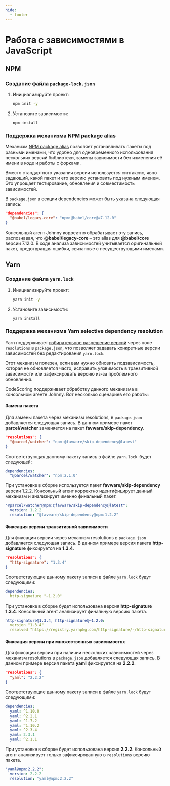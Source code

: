```yaml
---
hide:
  - footer
---
```

# Работа с зависимостями в JavaScript

## NPM

### Создание файла `package-lock.json`

1. Инициализируйте проект:
   ```sh
   npm init -y
   ```
2. Установите зависимости:
   ```sh
   npm install
   ```

### Поддержка механизма NPM package alias

Механизм [NPM package alias](https://docs.npmjs.com/cli/v8/using-npm/package-spec#aliases) позволяет устанавливать пакеты под разными именами, что удобно для одновременного использования нескольких версий библиотеки, замены зависимости без изменения её имени в коде и работы с форками. 

Вместо стандартного указания версии используется синтаксис, явно задающий, какой пакет и его версию установить под нужным именем. Это упрощает тестирование, обновления и совместимость зависимостей.  

В `package.json` в секции dependencies может быть указана следующая запись:  

```json
"dependencies": {
  "@babel/legacy-core": "npm:@babel/core@=7.12.0"
}
```

Консольный агент Johnny корректно обрабатывает эту запись, распознавая, что **@babel/legacy-core** – это alias для **@babel/core** версии 7.12.0. В ходе анализа зависимостей учитывается оригинальный пакет, предотвращая ошибки, связанные с несуществующими именами.

## Yarn

### Создание файла `yarn.lock`

1. Инициализируйте проект:
   ```sh
   yarn init -y
   ```
2. Установите зависимости:
   ```sh
   yarn install
   ```

### Поддержка механизма Yarn selective dependency resolution

Yarn поддерживает [избирательное разрешение версий](https://classic.yarnpkg.com/lang/en/docs/selective-version-resolutions/) через поле `resolutions` в `package.json`, что позволяет задавать конкретные версии зависимостей без редактирования `yarn.lock`. 

Этот механизм полезен, если вам нужно обновить подзависимость, которая не обновляется часто, исправить уязвимость в транзитивной зависимости или зафиксировать версию из-за проблемного обновления.

CodeScoring поддерживает обработку данного механизма в консольном агенте Johnny. Вот несколько сценариев его работы:

#### Замена пакета

Для замены пакета через механизм resolutions, в `package.json` добавляется следующая запись. В данном примере пакет **parcel/watcher** заменяется на пакет **favware/skip-dependency**.

```json
"resolutions": {
  "@parcel/watcher": "npm:@favware/skip-dependency@latest"
}
```

Соответствующая данному пакету запись в файле `yarn.lock `будет следующей:

```yaml
dependencies:
  "@parcel/watcher": "npm:2.1.0"
```

При установке в сборке используется пакет **favware/skip-dependency** версии 1.2.2. Консольный агент корректно идентифицирует данный механизм и анализирует именно финальный пакет.

```yaml
"@parcel/watcher@npm:@favware/skip-dependency@latest":
  version: 1.2.2
  resolution: "@favware/skip-dependency@npm:1.2.2"
```

#### Фиксация версии транзитивной зависимости

Для фиксации версии через механизм resolutions в `package.json` добавляется следующая запись. В данном примере версия пакета **http-signature** фиксируется на **1.3.4**.

```json
"resolutions": {
  "http-signature": "1.3.4"
}
```

Соответствующие данному пакету записи в файле `yarn.lock` будут следующими:

```yaml
dependencies:
  http-signature "~1.2.0"
```

При установке в сборке будет использована версия **http-signature 1.3.4**. Консольный агент анализирует финальную версию пакета.

```yaml
http-signature@1.3.4, http-signature@~1.2.0:
  version "1.3.4"
  resolved "https://registry.yarnpkg.com/http-signature/-/http-signature-1.3.4.tgz#a65b41193110b222364e776fd1ac848655a0e2f0"
```

#### Фиксация версии при множественных зависимостях  

Для фиксации версии при наличии нескольких зависимостей через механизм resolutions в `package.json` добавляется следующая запись. В данном примере версия пакета **yaml** фиксируется на **2.2.2**.

```json
"resolutions": {
  "yaml": "2.2.2"
}
```

Соответствующие данному пакету записи в файле `yarn.lock` будут следующими:

```yaml
dependencies:
  yaml: ^1.10.0
  yaml: ^2.2.1
  yaml: ^1.7.2
  yaml: ^1.10.2
  yaml: ^2.3.4
  yaml: 2.3.1
  yaml: ^2.1.1
```

При установке в сборке будет использована версия **2.2.2**. Консольный агент анализирует только зафиксированную в `resolutions` версию пакета.

```yaml
"yaml@npm:2.2.2":
  version: 2.2.2
  resolution: "yaml@npm:2.2.2"
```